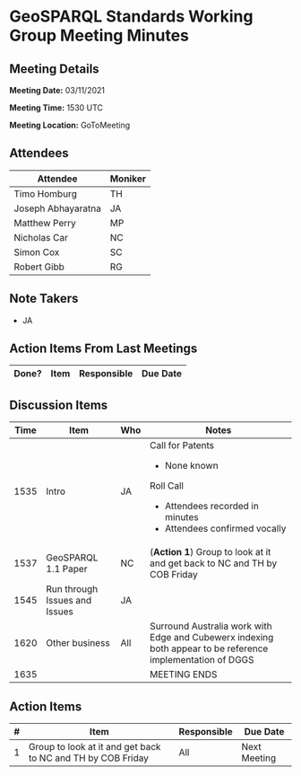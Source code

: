 # GeoSPARQL Standards Working Group Meeting Minutes
## Meeting Details
**Meeting Date:** 03/11/2021

**Meeting Time:** 1530 UTC

**Meeting Location:** GoToMeeting  

## Attendees
Attendee | Moniker |
---- | ---- |
Timo Homburg | TH |
Joseph Abhayaratna | JA |
Matthew Perry | MP |
Nicholas Car | NC |
Simon Cox | SC |
Robert Gibb | RG |


## Note Takers
- JA

## Action Items From Last Meetings
Done? | Item | Responsible | Due Date |
---- | ---- | ---- | --- |


## Discussion Items
Time | Item | Who | Notes |
---- | ---- | ---- | ---- |
1535 | Intro | JA | Call for Patents<ul><li>None known</li></ul>Roll Call<ul><li>Attendees recorded in minutes</li><li>Attendees confirmed vocally</li></ul> |
1537 | GeoSPARQL 1.1 Paper | NC | (**Action 1**) Group to look at it and get back to NC and TH by COB Friday |
1545 | Run through Issues and Issues | JA |  |
1620 | Other business | All | Surround Australia work with Edge and Cubewerx indexing both appear to be reference implementation of DGGS |
1635 | | | MEETING ENDS |

## Action Items
\# | Item | Responsible | Due Date |
---- | ---- | ---- | ---- |
<span name="action_1">1</span> | Group to look at it and get back to NC and TH by COB Friday | All | Next Meeting |
